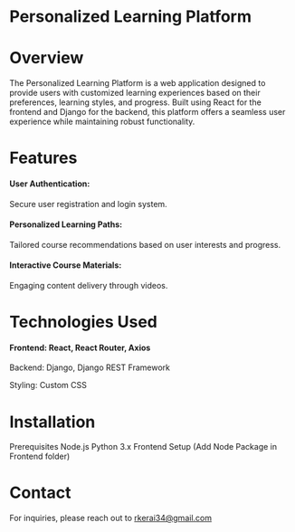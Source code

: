 # Personalized Learning Platform

# Overview
The Personalized Learning Platform is a web application designed to provide users with customized 
learning experiences based on their preferences, learning styles, and progress.
Built using React for the frontend and Django for the backend, this platform offers a seamless user 
experience while maintaining robust functionality.

# Features
#### User Authentication:
Secure user registration and login system.
#### Personalized Learning Paths: 
Tailored course recommendations based on user interests and progress.
#### Interactive Course Materials: 
Engaging content delivery through videos.

# Technologies Used
#### Frontend: React, React Router, Axios

Backend: Django, Django REST Framework

Styling: Custom CSS

# Installation
Prerequisites
Node.js
Python 3.x
Frontend Setup (Add Node Package in Frontend folder)

# Contact
For inquiries, please reach out to rkerai34@gmail.com

